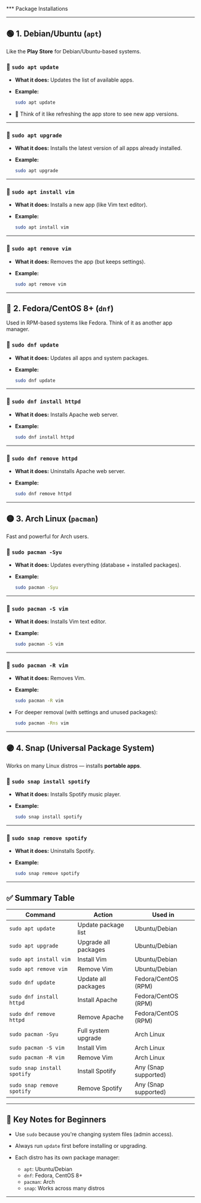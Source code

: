 ***  Package Installations

---

## 🟢 1. **Debian/Ubuntu (`apt`)**

Like the **Play Store** for Debian/Ubuntu-based systems.

### 🔸 `sudo apt update`

* **What it does:** Updates the list of available apps.
* **Example:**

  ```bash
  sudo apt update
  ```
* 📌 Think of it like refreshing the app store to see new app versions.

---

### 🔸 `sudo apt upgrade`

* **What it does:** Installs the latest version of all apps already installed.
* **Example:**

  ```bash
  sudo apt upgrade
  ```

---

### 🔸 `sudo apt install vim`

* **What it does:** Installs a new app (like Vim text editor).
* **Example:**

  ```bash
  sudo apt install vim
  ```

---

### 🔸 `sudo apt remove vim`

* **What it does:** Removes the app (but keeps settings).
* **Example:**

  ```bash
  sudo apt remove vim
  ```

---

## 🔵 2. **Fedora/CentOS 8+ (`dnf`)**

Used in RPM-based systems like Fedora. Think of it as another app manager.

### 🔸 `sudo dnf update`

* **What it does:** Updates all apps and system packages.
* **Example:**

  ```bash
  sudo dnf update
  ```

---

### 🔸 `sudo dnf install httpd`

* **What it does:** Installs Apache web server.
* **Example:**

  ```bash
  sudo dnf install httpd
  ```

---

### 🔸 `sudo dnf remove httpd`

* **What it does:** Uninstalls Apache web server.
* **Example:**

  ```bash
  sudo dnf remove httpd
  ```

---

## 🟡 3. **Arch Linux (`pacman`)**

Fast and powerful for Arch users.

### 🔸 `sudo pacman -Syu`

* **What it does:** Updates everything (database + installed packages).
* **Example:**

  ```bash
  sudo pacman -Syu
  ```

---

### 🔸 `sudo pacman -S vim`

* **What it does:** Installs Vim text editor.
* **Example:**

  ```bash
  sudo pacman -S vim
  ```

---

### 🔸 `sudo pacman -R vim`

* **What it does:** Removes Vim.

* **Example:**

  ```bash
  sudo pacman -R vim
  ```

* For deeper removal (with settings and unused packages):

  ```bash
  sudo pacman -Rns vim
  ```

---

## 🟣 4. **Snap (Universal Package System)**

Works on many Linux distros — installs **portable apps**.

### 🔸 `sudo snap install spotify`

* **What it does:** Installs Spotify music player.
* **Example:**

  ```bash
  sudo snap install spotify
  ```

---

### 🔸 `sudo snap remove spotify`

* **What it does:** Uninstalls Spotify.
* **Example:**

  ```bash
  sudo snap remove spotify
  ```

---

## ✅ Summary Table

| Command                     | Action               | Used in              |
| --------------------------- | -------------------- | -------------------- |
| `sudo apt update`           | Update package list  | Ubuntu/Debian        |
| `sudo apt upgrade`          | Upgrade all packages | Ubuntu/Debian        |
| `sudo apt install vim`      | Install Vim          | Ubuntu/Debian        |
| `sudo apt remove vim`       | Remove Vim           | Ubuntu/Debian        |
| `sudo dnf update`           | Update all packages  | Fedora/CentOS (RPM)  |
| `sudo dnf install httpd`    | Install Apache       | Fedora/CentOS (RPM)  |
| `sudo dnf remove httpd`     | Remove Apache        | Fedora/CentOS (RPM)  |
| `sudo pacman -Syu`          | Full system upgrade  | Arch Linux           |
| `sudo pacman -S vim`        | Install Vim          | Arch Linux           |
| `sudo pacman -R vim`        | Remove Vim           | Arch Linux           |
| `sudo snap install spotify` | Install Spotify      | Any (Snap supported) |
| `sudo snap remove spotify`  | Remove Spotify       | Any (Snap supported) |

---

## 🔑 Key Notes for Beginners

* Use `sudo` because you're changing system files (admin access).
* Always run `update` first before installing or upgrading.
* Each distro has its own package manager:

  * `apt`: Ubuntu/Debian
  * `dnf`: Fedora, CentOS 8+
  * `pacman`: Arch
  * `snap`: Works across many distros

---

